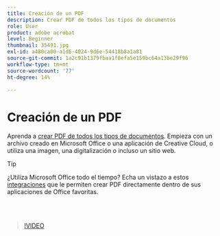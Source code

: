 ```yaml
---
title: Creación de un PDF
description: Crear PDF de todos los tipos de documentos
role: User
product: adobe acrobat
level: Beginner
thumbnail: 35491.jpg
exl-id: a480ca00-a1d6-4024-9d6e-54418b8a1a81
source-git-commit: 1a2c91b1379fbaa1f8efa5e159bc64a13be29f96
workflow-type: tm+mt
source-wordcount: '77'
ht-degree: 14%

---
```


# Creación de un PDF

Aprenda a [crear PDF de todos los tipos de documentos](https://www.adobe.com/es/acrobat/online/convert-pdf.html). Empieza con un archivo creado en Microsoft Office o una aplicación de Creative Cloud, o utiliza una imagen, una digitalización o incluso un sitio web.

>[!TIP]
>
>¿Utiliza Microsoft Office todo el tiempo? Echa un vistazo a estos [integraciones](../integrate/integrate-overview.md#microsoft) que le permiten crear PDF directamente dentro de sus aplicaciones de Office favoritas.

<br> 

>[!VIDEO](https://video.tv.adobe.com/v/35491?hidetitle=true)